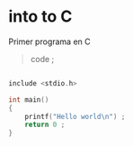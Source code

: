# into to C
Primer programa en C

> code ;

```c

include <stdio.h>

int main()
{
    printf("Hello world\n") ;
    return 0 ;
}
